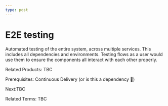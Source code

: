 ```yaml
---
type: post
---
```

# E2E testing

Automated testing of the entire system, across multiple services. This includes all dependencies and environments.  Testing flows as a user would use them to ensure the components all interact with each other properly.

Related Products: TBC

Prerequisites: Continuous Delivery (or is this a dependency 🤔)

Next:TBC

Related Terms: TBC
